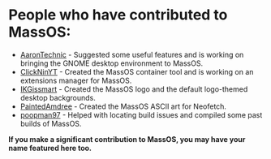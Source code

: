 # People who have contributed to MassOS:

- [AaronTechnic](https://github.com/AaronTechnic) - Suggested some useful features and is working on bringing the GNOME desktop environment to MassOS.
- [ClickNinYT](https://github.com/ClickNinYT) - Created the MassOS container tool and is working on an extensions manager for MassOS.
- [IKGissmart](https://github.com/IKGissmart) - Created the MassOS logo and the default logo-themed desktop backgrounds.
- [PaintedAmdree](https://github.com/PaintedAmdree) - Created the MassOS ASCII art for Neofetch.
- [poopman97](https://github.com/poopman97) - Helped with locating build issues and compiled some past builds of MassOS.

**If you make a significant contribution to MassOS, you may have your name featured here too.**
